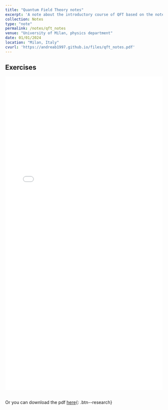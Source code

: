 ```yaml
---
title: "Quantum Field Theory notes"
excerpt: 'A note about the introductory course of QFT based on the noted of David Tong' 
collection: Notes
type: "note"
permalink: /notes/qft_notes
venue: "University of Milan, physics department"
date: 01/01/2024
location: "Milan, Italy"
cvurl: 'https://andreab1997.github.io/files/qft_notes.pdf'
---
```



Exercises
------

<iframe src="../files/qft_notes.pdf" style="width:100%; height:1000px;" frameborder="0"></iframe>

\
Or you can download the pdf [here](https://andreab1997.github.io/files/qft_notes.pdf){: .btn--research}
